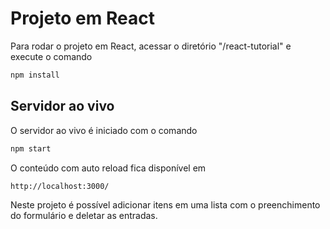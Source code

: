 # Projeto em React

Para rodar o projeto em React, acessar o diretório "/react-tutorial" e execute o comando

```sh
npm install
```

## Servidor ao vivo

O servidor ao vivo é iniciado com o comando

```sh
npm start
```

O conteúdo com auto reload fica disponível em

```sh
http://localhost:3000/
```

Neste projeto é possível adicionar itens em uma lista com o preenchimento do formulário e deletar as entradas.